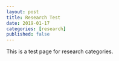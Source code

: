 ```yaml
---
layout: post
title: Research Test
date: 2019-01-17
categories: [research]
published: false
---
```


This is a test page for research categories.